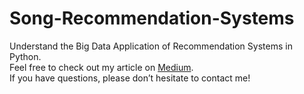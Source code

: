 # Song-Recommendation-Systems
Understand the Big Data Application of Recommendation Systems in Python.</br>
Feel free to check out my article on <a href="https://medium.com/@guanyinchen/introduction-to-recommendation-systems-587f644b0ab6">Medium</a>.</br>
If you have questions, please don’t hesitate to contact me!


